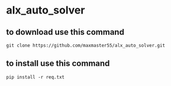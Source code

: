# alx_auto_solver

## to download use this command
```
git clone https://github.com/maxmaster55/alx_auto_solver.git
```

## to install use this command
```
pip install -r req.txt
```
